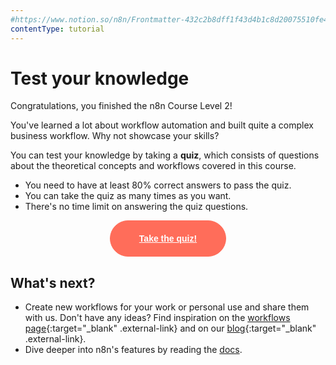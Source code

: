 ```yaml
---
#https://www.notion.so/n8n/Frontmatter-432c2b8dff1f43d4b1c8d20075510fe4
contentType: tutorial
---
```


# Test your knowledge

Congratulations, you finished the n8n Course Level 2!

You've learned a lot about workflow automation and built quite a complex business workflow. Why not showcase your skills?

You can test your knowledge by taking a **quiz**, which consists of questions about the theoretical concepts and workflows covered in this course.

- You need to have at least 80% correct answers to pass the quiz.
- You can take the quiz as many times as you want.
- There's no time limit on answering the quiz questions.

<div style="text-align:center;">
	<button style="font-weight: 600;padding: 20px 46px;border-radius: 30px;color: #fff;background-color: #ff6d5a;border-color: #ff6d5a;border: 1px solid #ff6d5a;font-size: 14px;"><a href="https://n8n-community.typeform.com/to/r9hDbytg" target="_blank" style="color: #fff;">Take the quiz!</a></button>
</div>

## What's next?

- Create new workflows for your work or personal use and share them with us. Don't have any ideas? Find inspiration on the [workflows page](https://n8n.io/workflows){:target="_blank" .external-link} and on our [blog](https://n8n.io/blog/){:target="_blank" .external-link}.
- Dive deeper into n8n's features by reading the [docs](/).
